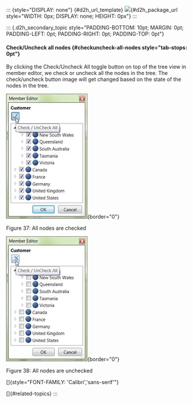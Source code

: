 ::: {style="DISPLAY: none"}
[](ms-xhelp:///?Id=d2h_url_template){#d2h_url_template} ![](!package_url!){#d2h_package_url style="WIDTH: 0px; DISPLAY: none; HEIGHT: 0px"}
:::

::: {.d2h_secondary_topic style="PADDING-BOTTOM: 10pt; MARGIN: 0pt; PADDING-LEFT: 0pt; PADDING-RIGHT: 0pt; PADDING-TOP: 0pt"}
#### Check/Uncheck all nodes {#checkuncheck-all-nodes style="tab-stops: 0pt"}

By clicking the Check/Uncheck All toggle button on top of the tree view in member editor, we check or uncheck all the nodes in the tree. The check/uncheck button image will get changed based on the state of the nodes in the tree.

![](ImagesExt/image40_63.jpg){border="0"}

Figure 37: All nodes are checked

![](ImagesExt/image40_64.jpg){border="0"}

Figure 38: All nodes are unchecked

[]{style="FONT-FAMILY: 'Calibri','sans-serif'"} 

[]{#related-topics}
:::
